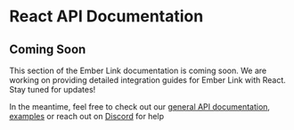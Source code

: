# React API Documentation

## Coming Soon

This section of the Ember Link documentation is coming soon. We are working on providing detailed integration guides for Ember Link with React. Stay tuned for updates!

In the meantime, feel free to check out our [general API documentation](/api-reference), [examples](https://github.com/ElijahJohnson5/Ember-Link/tree/main/examples) or reach out on [Discord](https://discord.gg/YU2wGQtgE7) for help
